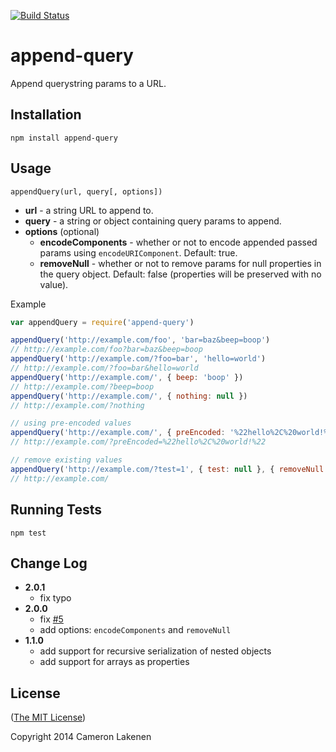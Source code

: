 [![Build Status](https://travis-ci.org/lakenen/node-append-query.png?branch=master)](https://travis-ci.org/lakenen/node-append-query)

# append-query

Append querystring params to a URL.

## Installation

```
npm install append-query
```


## Usage

`appendQuery(url, query[, options])`

* **url** - a string URL to append to.
* **query** - a string or object containing query params to append.
* **options** (optional)
  * **encodeComponents** - whether or not to encode appended passed params using `encodeURIComponent`. Default: true.
  * **removeNull** - whether or not to remove params for null properties in the query object. Default: false (properties will be preserved with no value).

Example
```js
var appendQuery = require('append-query')

appendQuery('http://example.com/foo', 'bar=baz&beep=boop')
// http://example.com/foo?bar=baz&beep=boop
appendQuery('http://example.com/?foo=bar', 'hello=world')
// http://example.com/?foo=bar&hello=world
appendQuery('http://example.com/', { beep: 'boop' })
// http://example.com/?beep=boop
appendQuery('http://example.com/', { nothing: null })
// http://example.com/?nothing

// using pre-encoded values
appendQuery('http://example.com/', { preEncoded: '%22hello%2C%20world!%22' }, { encodeComponents: false })
// http://example.com/?preEncoded=%22hello%2C%20world!%22

// remove existing values
appendQuery('http://example.com/?test=1', { test: null }, { removeNull: true })
// http://example.com/

```


## Running Tests

```
npm test
```


## Change Log


* **2.0.1**
  - fix typo
* **2.0.0**
  - fix [#5](https://github.com/lakenen/node-append-query/issues/5)
  - add options: `encodeComponents` and `removeNull`
* **1.1.0**
  - add support for recursive serialization of nested objects
  - add support for arrays as properties


## License

([The MIT License](LICENSE))

Copyright 2014 Cameron Lakenen
